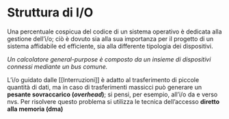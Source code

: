 # Struttura di I/O
Una percentuale cospicua del codice di un sistema operativo è dedicata alla gestione dell’i/o; ciò è dovuto sia alla sua importanza per il progetto di un sistema affidabile ed efficiente, sia alla differente tipologia dei dispositivi.

*Un calcolatore general-purpose è composto da un insieme di dispositivi connessi mediante un bus comune.*

L’i/o guidato dalle [[Interruzioni]] è adatto al trasferimento di piccole quantità di dati, ma in caso di trasferimenti massicci può generare un **pesante sovraccarico (_overhead_)**; si pensi, per esempio, all’i/o da e verso nvs.
Per risolvere questo problema si utilizza le tecnica dell’accesso **diretto alla memoria (dma)**